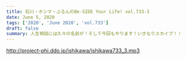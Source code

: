 ```yaml
---
title: 石川・ホンマ・ぶるんのBe-SIDE Your Life! vol.733-3
date: June 5, 2020
tags: ['2020', 'June 2020', 'vol.733']
draft: false
summary: 人生相談には久々の名前が！そして今回もやります！いきなりスカイプ！！
---
```


http://project-phi.ddo.jp/ishikawa/ishikawa733_3.mp3